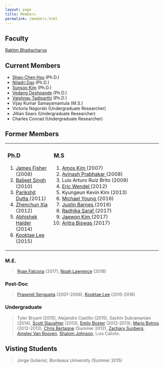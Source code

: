 ```yaml
---
layout: page
title: Members
permalink: /members.html
---
```


## Faculty
[Raktim Bhattacharya](http://engineering.tamu.edu/aerospace/people/rbhattacharya)
<!--- [Full CV](/pdfs/raktim-cv.pdf) -->

## Current Members
* [Shao-Chen Hsu](https://www.linkedin.com/pub/hsu-shao-chen/87/b98/b74) (Ph.D.)
* [Niladri Das](https://www.linkedin.com/in/niladri-das-40b55020) (Ph.D.)
* [Sunsoo Kim](https://www.linkedin.com/in/sunsoo-kim-1222a511b) (Ph.D.)
* [Vedang Deshpande](https://www.linkedin.com/in/vedang-deshpande/) (Ph.D.)
* [Vaishnav Tadiparthi](https://www.linkedin.com/in/vaishnav-tadiparthi-0453b923/) (Ph.D.)
* Vijay Kumar Samayamantula (M.S.)
* Victoria Nagorski (Undergraduate Researcher)
* Jillian Sears (Undergraduate Researcher)
* Charles Conrad (Undergraduate Researcher)

## Former Members

<table>
 <td valign="top",  style="width:30%">
 <h3> Ph.D </h3>
 <ol>
 <li><a href="https://www.linkedin.com/in/james-fisher-0ba9798b"> James Fisher </a> (2008) </li>
 <li><a href="http://www.linkedin.com/pub/baljeet-singh/18/9b8/903"> Baljeet Singh </a> (2010) </li>
 <li><a href="http://www.linkedin.com/pub/parikshit-dutta/13/62b/7a8"> Parikshit Dutta </a> (2011) </li>
 <li><a href="http://www.linkedin.com/pub/zhenchun-xia/10/633/129"> Zhenchun Xia </a> (2012) </li>
 <li><a href="https://www.abhishekhalder.org"> Abhishek Halder </a> (2014) </li>
 <li><a href="https://sites.google.com/view/kooktaelee"> Kooktae Lee </a> (2015)</li>
</ol>
 </td>
 <td valign="top">
 <h3> M.S </h3>
 <ol>
 <li><a href="http://www.linkedin.com/pub/amos-kim/2b/63a/69"> Amos Kim </a> (2007) </li>
 <li><a href="http://www.linkedin.com/pub/avinash-prabhakar/4/3b3/464"> Avinash Prabhakar </a> (2008) </li>
 <li>Luis Arturo Ruiz Brito (2009) </li>
 <li><a href="hhttp://www.linkedin.com/in/ericdbw"> Eric Wendel </a> (2012) </li>
 <li>Kyungeun Kevin Kim (2013) </li>
 <li><a href="http://www.linkedin.com/pub/michael-young/76/119/738?trk=pub-pbmap"> Michael Young </a> (2016)</li>
 <li><a href="https://www.linkedin.com/in/justinbarnes2013"> Justin Barnes </a> (2016)</li>
 <li><a href="https://in.linkedin.com/in/radhika-saraf-93232498"> Radhika Saraf </a> (2017)</li>
 <li><a href="https://www.linkedin.com/in/jwkim8804"> Jaewon Kim </a> (2017) </li>
 <li><a href="https://www.linkedin.com/in/aritrabiswas"> Aritra Biswas </a> (2017) </li>
</ol>
 </td>
</table>

### M.E.
> [Ryan Falcona](https://www.linkedin.com/in/ryan-falcona-952316146/) (2017), [Noah Lawrence](https://www.linkedin.com/in/noah-lawrence-abab34171) (2018) 


### Post-Doc
> [Prasenjit Sengupta](http://www.linkedin.com/in/prasenjitsengupta) (2007-2008), [Kooktae Lee](https://sites.google.com/view/kooktaelee) (2015-2016)


### Undergraduate 
> Tyler Bryant (2015), Alejandro Castillo (2015), Sachin Subramanian (2014), [Scott Slaughter](http://www.linkedin.com/pub/scott-slaughter/31/4a9/ba0) (2013), [Emily Boster](http://www.linkedin.com/pub/emily-boster/80/183/b89) (2012-2013), [Mario Botros](http://www.linkedin.com/pub/mario-botros/51/6b2/559) (2012-2013), [Chris Bertagne](http://www.linkedin.com/pub/christopher-bertagne/63/2b9/711) (Summer 2012), [Zachary Sunberg](http://www.linkedin.com/pub/zachary-sunberg/24/669/540), [Ainsley Van Rooyen](http://www.linkedin.com/pub/ainsley-van-rooyen/32/59b/715), [Shalom Johnson](http://www.linkedin.com/pub/shalom-johnson/25/135/55), Luis Calixto.

## Visting Students
> Jorge Gutierez, Bordeaux University (Summer 2015)

